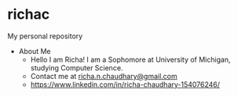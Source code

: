 # richac
My personal repository
- About Me
  - Hello I am Richa! I am a Sophomore at University of Michigan, studying Computer Science.
  - Contact me at richa.n.chaudhary@gmail.com
  - https://www.linkedin.com/in/richa-chaudhary-154076246/
